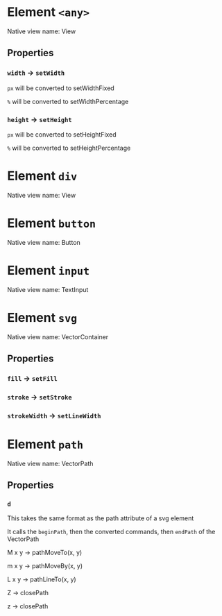 # Element `<any>`

Native view name: View

## Properties

### `width` -> `setWidth`



`px` will be converted to setWidthFixed

`%` will be converted to setWidthPercentage

### `height` -> `setHeight`



`px` will be converted to setHeightFixed

`%` will be converted to setHeightPercentage

# Element `div`

Native view name: View

# Element `button`

Native view name: Button

# Element `input`

Native view name: TextInput

# Element `svg`

Native view name: VectorContainer

## Properties

### `fill` -> `setFill`

### `stroke` -> `setStroke`

### `strokeWidth` -> `setLineWidth`

# Element `path`

Native view name: VectorPath

## Properties

### `d`



This takes the same format as the path attribute of a svg element

It calls the `beginPath`, then the converted commands, then `endPath` of the VectorPath

M x y -> pathMoveTo(x, y)

m x y -> pathMoveBy(x, y)

L x y -> pathLineTo(x, y)

Z -> closePath

z -> closePath

